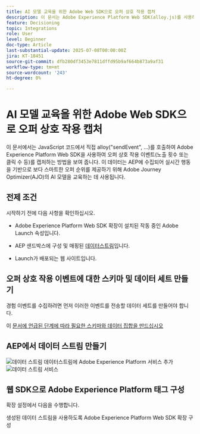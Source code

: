 ```yaml
---
title: AI 모델 교육을 위한 Adobe Web SDK으로 오퍼 상호 작용 캡처
description: 이 문서는 Adobe Experience Platform Web SDK(alloy.js)를 사용하여 오퍼 노출 횟수 및 클릭 수와 같은 사용자 상호 작용 데이터를 캡처하는 데 중점을 둡니다. 이 데이터는 사용자 비헤이비어 및 컨텍스트 신호를 기반으로 오퍼의 등급을 지능적으로 매기기 위해 Adobe Journey Optimizer(AJO)에서 AI 모델을 교육할 수 있는 기반 역할을 합니다.
feature: Decisioning
topic: Integrations
role: User
level: Beginner
doc-type: Article
last-substantial-update: 2025-07-08T00:00:00Z
jira: KT-18451
source-git-commit: dfb280df3453e7811dffd95b9af664b873a9af31
workflow-type: tm+mt
source-wordcount: '243'
ht-degree: 0%

---
```



# AI 모델 교육을 위한 Adobe Web SDK으로 오퍼 상호 작용 캡처

이 문서에서는 JavaScript 코드에서 직접 alloy(&quot;sendEvent&quot;, ...)를 호출하여 Adobe Experience Platform Web SDK을 사용하여 오퍼 상호 작용 이벤트(노출 횟수 또는 클릭 수 등)를 캡처하는 방법을 보여 줍니다. 이 데이터는 AEP에 수집되어 실시간 행동을 기반으로 보다 스마트한 오퍼 순위를 제공하기 위해 Adobe Journey Optimizer(AJO)의 AI 모델을 교육하는 데 사용됩니다.

## 전제 조건

시작하기 전에 다음 사항을 확인하십시오.

- Adobe Experience Platform Web SDK 확장이 설치된 작동 중인 Adobe Launch 속성입니다.

- AEP 샌드박스에 구성 및 매핑된 [데이터스트림](https://experienceleague.adobe.com/en/docs/journey-optimizer/using/decisioning/experience-decisioning/collect-event-data/create-dataset)입니다.

- Launch가 배포되는 웹 사이트입니다.


## 오퍼 상호 작용 이벤트에 대한 스키마 및 데이터 세트 만들기

경험 이벤트를 수집하려면 먼저 이러한 이벤트를 전송할 데이터 세트를 만들어야 합니다.

이 [문서에 언급된 단계에 따라 필요한 스키마와 데이터 집합을 만드십시오](https://experienceleague.adobe.com/en/docs/journey-optimizer/using/decisioning/experience-decisioning/collect-event-data/create-dataset)

## AEP에서 데이터 스트림 만들기

![데이터 스트림](assets/ai-model-data-stream.png)
데이터스트림에 Adobe Experience Platform 서비스 추가
![데이터 스트림 서비스](assets/data-stream-service.png)

## 웹 SDK으로 Adobe Experience Platform 태그 구성

확장 설정에서 다음을 수행합니다.

생성된 데이터 스트림을 사용하도록 Adobe Experience Platform Web SDK 확장 구성
